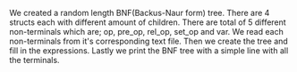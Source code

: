 We created a random length BNF(Backus-Naur form) tree. There are 4 structs each with different amount of children.
There are total of 5 different non-terminals which are; op, pre_op, rel_op, set_op and var.
We read each non-terminals from it's corresponding text file. Then we create the tree and fill in the expressions.
Lastly we print the BNF tree with a simple line with all the terminals.